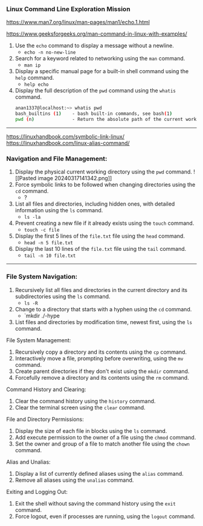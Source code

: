 ### Linux Command Line Exploration Mission

https://www.man7.org/linux/man-pages/man1/echo.1.html

https://www.geeksforgeeks.org/man-command-in-linux-with-examples/

1. Use the `echo` command to display a message without a newline.
	- `echo -n no-new-line`
2. Search for a keyword related to networking using the `man` command.
	- `man ip`
3. Display a specific manual page for a built-in shell command using the `help` command.
	- `help echo`
4. Display the full description of the `pwd` command using the `whatis` command.
	```BASH
	anan1337@localhost:~> whatis pwd
	bash_builtins (1)    - bash built-in commands, see bash(1)
	pwd (n)              - Return the absolute path of the current working directory
	```
---
https://linuxhandbook.com/symbolic-link-linux/
https://linuxhandbook.com/linux-alias-command/
### Navigation and File Management:
1. Display the physical current working directory using the `pwd` command.
	 ![[Pasted image 20240317141342.png]]
2. Force symbolic links to be followed when changing directories using the `cd` command.
	- ?
3. List all files and directories, including hidden ones, with detailed information using the `ls` command.
	- `ls -la`
4. Prevent creating a new file if it already exists using the `touch` command.
	- `touch -c file`
5. Display the first 5 lines of the `file.txt` file using the `head` command.
	- `head -n 5 file.txt`
6. Display the last 10 lines of the `file.txt` file using the `tail` command.
	- `tail -n 10 file.txt`
---
### File System Navigation:
1. Recursively list all files and directories in the current directory and its subdirectories using the `ls` command.
	- `ls -R`
2. Change to a directory that starts with a hyphen using the `cd` command.
	- `mkdir ./-hype
1. List files and directories by modification time, newest first, using the `ls` command.

File System Management:

1. Recursively copy a directory and its contents using the `cp` command.
2. Interactively move a file, prompting before overwriting, using the `mv` command.
3. Create parent directories if they don't exist using the `mkdir` command.
4. Forcefully remove a directory and its contents using the `rm` command.

Command History and Clearing:

1. Clear the command history using the `history` command.
2. Clear the terminal screen using the `clear` command.

File and Directory Permissions:

1. Display the size of each file in blocks using the `ls` command.
2. Add execute permission to the owner of a file using the `chmod` command.
3. Set the owner and group of a file to match another file using the `chown` command.

Alias and Unalias:

1. Display a list of currently defined aliases using the `alias` command.
2. Remove all aliases using the `unalias` command.

Exiting and Logging Out:

1. Exit the shell without saving the command history using the `exit` command.
2. Force logout, even if processes are running, using the `logout` command.